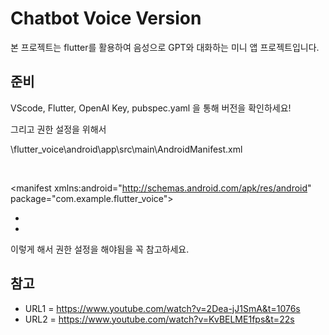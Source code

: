 # Chatbot Voice Version 

본 프로젝트는 flutter를 활용하여 음성으로 GPT와 대화하는 미니 앱 프로젝트입니다.

## 준비

VScode, Flutter, OpenAI Key, pubspec.yaml 을 통해 버전을 확인하세요! <br/>

그리고 권한 설정을 위해서 <br/>

\flutter_voice\android\app\src\main\AndroidManifest.xml <br/>



<?xml version="1.0" encoding="utf-8"?> <br/>
<manifest xmlns:android="http://schemas.android.com/apk/res/android" <br/>
package="com.example.flutter_voice"> <br/>


- <uses-permission android:name="android.permission.RECORD_AUDIO"/> <br/>
- <uses-permission android:name="android.permission.INTERNET"/> <br/>

이렇게 해서 권한 설정을 해야됨을 꼭 참고하세요.

## 참고

- URL1 = https://www.youtube.com/watch?v=2Dea-jJ1SmA&t=1076s  <br/>
- URL2 = https://www.youtube.com/watch?v=KvBELME1fps&t=22s <br/>
